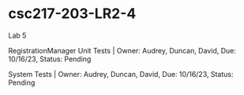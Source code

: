 # csc217-203-LR2-4
Lab 5

RegistrationManager Unit Tests | Owner: Audrey, Duncan, David, Due: 10/16/23, Status: Pending

System Tests | Owner: Audrey, Duncan, David, Due: 10/16/23, Status: Pending
